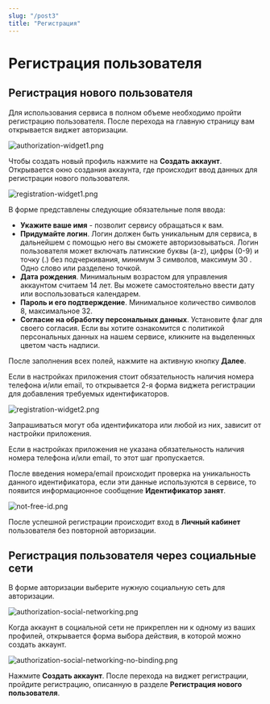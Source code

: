 ```yaml
---
slug: "/post3"
title: "Регистрация"
---
```


# Регистрация пользователя

## Регистрация нового пользователя

Для использования сервиса в полном объеме необходимо пройти регистрацию пользователя. После перехода на главную страницу вам открывается виджет авторизации.

 ![authorization-widget1.png](./images/authorization-widget1.png "Виджет авторизации")

Чтобы создать новый профиль нажмите на **Создать аккаунт**. 
Открывается окно cоздания аккаунта, где происходит ввод данных для регистрации нового пользователя.

![registration-widget1.png](./images/registration-widget1.png "Виджет регистрации (форма №1)") 

В форме представлены следующие обязательные поля ввода:

- **Укажите ваше имя** - позволит сервису обращаться к вам.
- **Придумайте логин**. Логин должен быть уникальным для сервиса, в дальнейшем с помощью него вы сможете авторизовываться.  Логин пользователя может включать латинские буквы (a-z), цифры (0-9) и точку (.) без подчеркивания, минимум 3 символов, максимум 30 . Одно слово или разделено точкой. 
- **Дата рождения**. Минимальным возрастом для управления аккаунтом считаем 14 лет. Вы можете самостоятельно ввести дату или воспользоваться календарем. 
- **Пароль и его подтверждение**. Минимальное количество символов 8, максимальное 32.
- **Согласие на обработку персональных данных**. Установите флаг для своего согласия. Если вы хотите ознакомится с  политикой персональных данных на нашем сервисе, кликните на выделенных цветом часть надписи.  

После заполнения всех полей, нажмите на активную кнопку **Далее**.  

Если в настройках приложения стоит обязательность наличия номера телефона и/или email, то открывается 2-я форма виджета регистрации для добавления требуемых идентификаторов.

![registration-widget2.png](./images/registration-widget2.png "Виджет регистрации (форма №2)")

Запрашиваться могут оба идентификатора или любой из них, зависит от настройки приложения. 

Если в настройках приложения не указана обязательность наличия номера телефона и/или email, то этот шаг пропускается.

После введения номера/email происходит проверка на уникальность данного идентификатора, если эти данные используются в сервисе, то появится информационное сообщение **Идентификатор занят**.

![not-free-id.png](./images/not-free-id.png "Информационное сообщение при введении занятого идентификатора") 

После успешной регистрации происходит вход в **Личный кабинет** пользователя без повторной авторизации. 

## Регистрация пользователя через социальные сети

В форме авторизации выберите нужную социальную сеть для авторизации. 

![authorization-social-networking.png](./images/authorization-social-networking.png "Раздел виджета авторизация по социальным сетям")

Когда аккаунт в социальной сети не прикреплен ни к одному из ваших профилей, открывается форма выбора действия, в которой можно создать аккаунт. 

![authorization-social-networking-no-binding.png](./images/authorization-social-networking-no-binding.png "Окно выбора действий с социальной сетью") 

Нажмите **Создать аккаунт**. После перехода на виджет регистрации, пройдите регистрацию, описанную в разделе **Регистрация нового пользователя**. 